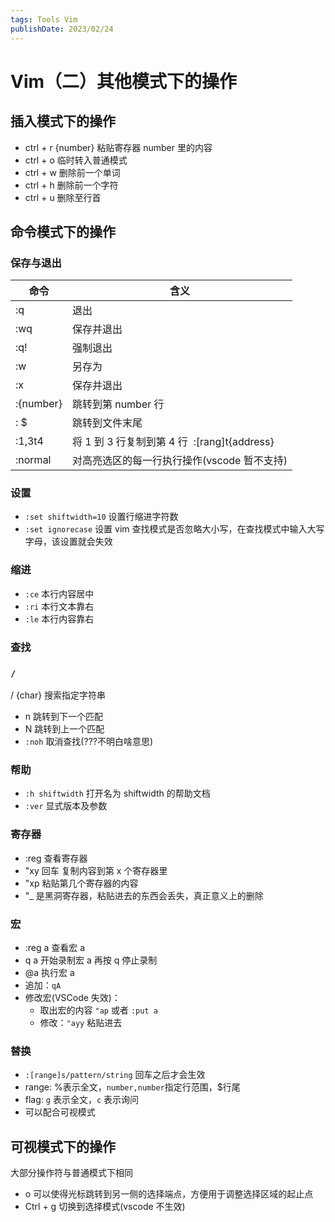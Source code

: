 ```yaml
---
tags: Tools Vim
publishDate: 2023/02/24
---
```

# Vim（二）其他模式下的操作
<!-- <DocHeader /> -->
## 插入模式下的操作

- ctrl + r {number} 粘贴寄存器 number 里的内容
- ctrl + o 临时转入普通模式
- ctrl + w 删除前一个单词
- ctrl + h 删除前一个字符
- ctrl + u 删除至行首

## 命令模式下的操作

### 保存与退出

| 命令      | 含义                                         |
| --------- | -------------------------------------------- |
| :q        | 退出                                         |
| :wq       | 保存并退出                                   |
| :q!       | 强制退出                                     |
| :w        | 另存为                                       |
| :x        | 保存并退出                                   |
| :{number} | 跳转到第 number 行                           |
| : $        | 跳转到文件末尾                               |
| :1,3t4    | 将 1 到 3 行复制到第 4 行  :[rang]t{address} |
| :normal   | 对高亮选区的每一行执行操作(vscode 暂不支持)  |

### 设置

- `:set shiftwidth=10` 设置行缩进字符数
- `:set ignorecase` 设置 vim 查找模式是否忽略大小写，在查找模式中输入大写字母，该设置就会失效

### 缩进

- `:ce` 本行内容居中
- `:ri` 本行文本靠右
- `:le` 本行内容靠右

### 查找

### `/`

/ {char} 搜索指定字符串

- n 跳转到下一个匹配
- N 跳转到上一个匹配
- `:noh` 取消查找(???不明白啥意思)

### 帮助

- `:h shiftwidth` 打开名为 shiftwidth 的帮助文档
- `:ver` 显式版本及参数

### 寄存器

- :reg 查看寄存器
- "xy 回车 复制内容到第 x 个寄存器里
- "xp 粘贴第几个寄存器的内容
- "\_ 是黑洞寄存器，粘贴进去的东西会丢失，真正意义上的删除

### 宏

- :reg a 查看宏 a
- q a 开始录制宏 a 再按 q 停止录制
- @a 执行宏 a
- 追加：`qA`
- 修改宏(VSCode 失效)：
  - 取出宏的内容 `"ap` 或者 `:put a`
  - 修改：`"ayy` 粘贴进去

### 替换

- `:[range]s/pattern/string` 回车之后才会生效
- range: %表示全文，`number,number`指定行范围，$行尾
- flag: `g` 表示全文，`c` 表示询问
- 可以配合可视模式

## 可视模式下的操作


大部分操作符与普通模式下相同

- o 可以使得光标跳转到另一侧的选择端点，方便用于调整选择区域的起止点
- Ctrl + g 切换到选择模式(vscode 不生效)
